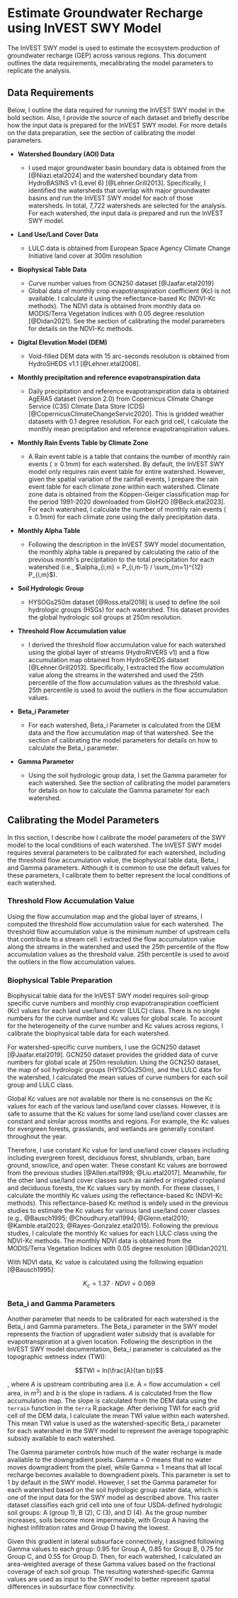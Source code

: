 # Estimate Groundwater Recharge using InVEST SWY Model

The InVEST SWY model is used to estimate the ecosystem production of groundwater recharge (GEP) across various regions. This document outlines the data requirements, mecalibrating the model parameters to replicate the analysis.


## Data Requirements

Below, I outline the data required for running the InVEST SWY model in the bold section. Also, I provide the source of each dataset and briefly describe how the input data is prepared for the InVEST SWY model. For more details on the data preparation, see the section of calibrating the model parameters.

+ **Watershed Boundary (AOI) Data**
  + I used major groundwater basin boundary data is obtained from the [@Niazi.etal2024] and the watershed boundary data from HydroBASINS v1 (Level 6) [@Lehner.Grill2013]. Specifically, I identified the watersheds that overlap with major groundwater basins and run the InVEST SWY model for each of those watersheds. In total, 7,722 watersheds are selected for the analysis. For each watershed, the input data is prepared and run the InVEST SWY model.

+ **Land Use/Land Cover Data**
  + LULC data is obtained from European Space Agency Climate Change Initiative land cover at 300m resolution

+ **Biophysical Table Data**
  + Curve number values from GCN250 dataset [@Jaafar.etal2019]
  + Global data of monthly crop evapotranspiration coefficient (Kc) is not available. I calculate it using the reflectance-based Kc (NDVI-Kc methods). The NDVI data is obtained from monthly data on MODIS/Terra Vegetation Indices with 0.05 degree resolution [@Didan2021]. See the section of calibrating the model parameters for details on the NDVI-Kc methods.

+ **Digital Elevation Model (DEM)**
  + Void-filled DEM data with 15 arc-seconds resolution is obtained from HydroSHEDS v1.1 [@Lehner.etal2008]. 

+ **Monthly precipitation and reference evapotranspiration data** 
  + Daily precipitation and reference evapotranspiration data is obtained AgERA5 dataset (version 2.0) from Copernicus Climate Change Service (C3S) Climate Data Store (CDS) [@CopernicusClimateChangeServic2020]. This is gridded weather datasets with 0.1 degree resolution. For each grid cell, I calculate the monthly mean precipitation and reference evapotranspiration values.
  
+ **Monthly Rain Events Table by Climate Zone**
  + A Rain event table is a table that contains the number of monthly rain events ($\ge 0.1 mm$) for each watershed. By default, the InVEST SWY model only requires rain event table for entire watershed. However, given the spatial variation of the rainfall events, I prepare the rain event table for each climate zone within each watershed.  Climate zone data is obtained from the Köppen-Geiger classification map for the period 1991-2020 downloaded from GloH2O [@Beck.etal2023]. For each watershed, I calculate the number of monthly rain events ($\ge 0.1 mm$) for each climate zone using the daily precipitation data.


+ **Monthly Alpha Table**
  + Following the description in the InVEST SWY model documentation, the monthly alpha table is prepared by calculating the ratio of the previous month's precipitation to the total precipitation for each watershed (i.e., $\alpha_{i,m} = P_{i,m-1} / \sum_{m=1}^{12} P_{i,m}$). 

+ **Soil Hydrologic Group**
  + HYSOGs250m dataset [@Ross.etal2018] is used to define the soil hydrologic groups (HSGs) for each watershed. This dataset provides the global hydrologic soil groups at 250m resolution.

+ **Threshold Flow Accumulation value**
  + I derived the threshold flow accumulation value for each watershed using the global layer of streams (HydroRIVERS v1) and a flow accumulation map obtained from HydroSHEDS dataset [@Lehner.Grill2013]. Specifically, I extracted the flow accumulation value along the streams in the watershed and used the 25th percentile of the flow accumulation values as the threshold value. 25th percentile is used to avoid the outliers in the flow accumulation values. 

+ **Beta_i Parameter**
  + For each watershed, Beta_i Parameter is calculated from the DEM data and the flow accumulation map of that watershed. See the section of calibrating the model parameters for details on how to calculate the Beta_i parameter.

+ **Gamma Parameter**
  + Using the soil hydrologic group data, I set the Gamma parameter for each watershed. See the section of calibrating the model parameters for details on how to calculate the Gamma parameter for each watershed.


## Calibrating the Model Parameters

In this section, I describe how I calibrate the model parameters of the SWY model to the local conditions of each watershed. The InVEST SWY model requires several parameters to be calibrated for each watershed, including the threshold flow accumulation value, the biophysical table data, Beta_i and Gamma parameters.  Although it is common to use the default values for these parameters, I calibrate them to better represent the local conditions of each watershed.

### Threshold Flow Accumulation Value

Using the flow accumulation map and the global layer of streams, I computed the threshold flow accumulation value for each watershed. The threshold flow accumulation value is the minimum number of upstream cells that contribute to a stream cell. I extracted the flow accumulation value along the streams in the watershed and used the 25th percentile of the flow accumulation values as the threshold value. 25th percentile is used to avoid the outliers in the flow accumulation values. 

### Biophysical Table Preparation
Biophysical table data for the InVEST SWY model requires soil-group specific curve numbers and monthly crop evapotranspiration coefficient (Kc) values for each land use/land cover (LULC) class. There is no single numbers for the curve number and Kc values for global scale. To account for the heterogeneity of the curve number and Kc values across regions, I calibrate the biophysical table data for each watershed. 

For watershed-specific curve numbers, I use the GCN250 dataset [@Jaafar.etal2019]. GCN250 dataset provides the gridded data of curve numbers for global scale at 250m resolution. Using the GCN250 dataset, the map of soil hydrologic groups (HYSOGs250m), and the LULC data for the watershed, I calculated the mean values of curve numbers for each soil group and LULC class.

Global Kc values are not available nor there is no consensus on the Kc values for each of the various land use/land cover classes. However, it is safe to assume that the Kc values for some land use/land cover classes are constant and similar across months and regions. For example, the Kc values for evergreen forests, grasslands, and wetlands are generally constant throughout the year. 


Therefore, I use constant Kc value for land use/land cover classes including including evergreen forest, deciduous forest, shrublands, urban, bare ground, snow/ice, and open water. These constant Kc values are borrowed from the previous studies [@Allen.etal1998; @Liu.etal2017]. Meanwhile, for the other land use/land cover classes such as rainfed or irrigated cropland and deciduous forests, the Kc values vary by month. For these classes, I calculate the monthly Kc values using the reflectance-based Kc (NDVI-Kc methods). This reflectance-based Kc method is widely used in the previous studies to estimate the Kc values for various land use/land cover classes (e.g., @Bausch1995; @Choudhury.etal1994; @Glenn.etal2010; @Kamble.etal2023; @Rayes-Gonzalez.etal2015). Following the previous studies, I calculate the monthly Kc values for each LULC class using the NDVI-Kc methods. The monthly NDVI data is obtained from the MODIS/Terra Vegetation Indices with 0.05 degree resolution [@Didan2021]. 

With NDVI data, Kc value is calculated using the following equation [@Bausch1995]:

$$K_c = 1.37 \cdot NDVI = 0.069$$


### Beta_i and Gamma Parameters

Another parameter that needs to be calibrated for each watershed is the Beta_i and Gamma parameters. The Beta_i parameter in the SWY model represents the fraction of upgradient water subsidy that is available for evapotranspiration at a given location. Following the description in the InVEST SWY model documentation, Beta_i parameter is calculated as the topographic wetness index (TWI):  

$$TWI = ln(\frac{A}{tan b})$$

, where $A$ is upstream contributing area (i.e. A = flow accumulation $\times$ cell area, in $m^2$) and $b$ is the slope in radians. $A$ is calculated from the flow accumulation map. The slope is calculated from the DEM data using the `terrain` function in the `terra` R package. After deriving TWI for each grid cell of the DEM data, I calculate the mean TWI value within each watershed. This mean TWI value is used as the watershed-specific Beta_i parameter for each watershed in the SWY model to represent the average topographic subsidy available to each watershed.

The Gamma parameter controls how much of the water recharge is made available to the downgradient pixels. Gamma = 0 means that no water moves downgradient from the pixel, while Gamma = 1 means that all local recharge becomes available to downgradient pixels. This parameter is set to 1 by default in the SWY model. However, I set the Gamma parameter for each watershed based on the soil hydrologic group raster data, which is one of the input data for the SWY model as described above. This raster dataset classifies each grid cell into one of four USDA-defined hydrologic soil groups: A (group 1), B (2), C (3), and D (4). As the group number increases, soils become more impermeable, with Group A having the highest infiltration rates and Group D having the lowest.  

Given this gradient in lateral subsurface connectively, I assigned following Gamma values to each group:  0.95 for Group A, 0.85 for Group B, 0.75 for Group C, and 0.55 for Group D. Then, for each watershed, I calculated an area-weighted average of these Gamma values based on the fractional coverage of each soil group. The resulting watershed-specific Gamma values are used as input to the SWY model to better represent spatial differences in subsurface flow connectivity.














